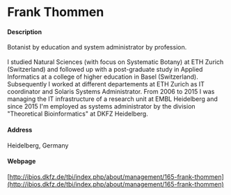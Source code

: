 # Frank Thommen

#### Description
Botanist by education and system administrator by profession.<br><br>I studied Natural Sciences (with focus on Systematic Botany) at ETH Zurich (Switzerland) and followed up with a post-graduate study in Applied Informatics at a college of higher education in Basel (Switzerland). Subsequently I worked at different departements at ETH Zurich as IT coordinator and Solaris Systems Administrator. From 2006 to 2015 I was managing the IT infrastructure of a research unit at EMBL Heidelberg and since 2015 I'm employed as systems administrator by the division "Theoretical Bioinformatics" at DKFZ Heidelberg.



#### Address
Heidelberg, Germany



#### Webpage
[http://ibios.dkfz.de/tbi/index.php/about/management/165-frank-thommen](http://ibios.dkfz.de/tbi/index.php/about/management/165-frank-thommen)
